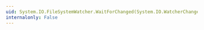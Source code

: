 ```yaml
---
uid: System.IO.FileSystemWatcher.WaitForChanged(System.IO.WatcherChangeTypes)
internalonly: False
---
```

